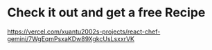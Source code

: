 # Check it out and get a free Recipe
https://vercel.com/xuantu2002s-projects/react-chef-gemini/7WgEqmPsxaKDw89XgkcUsLsxxrVK
